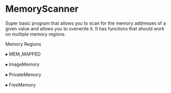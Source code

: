 # MemoryScanner
Super basic program that allows you to scan for the memory addresses of a given value and allows you to overwrite it. It has functions that should work on multiple memory regions.

Memory Regions

⦁ MEM_MAPPED

⦁ ImageMemory

⦁ PrivateMemory

⦁ FreeMemory

